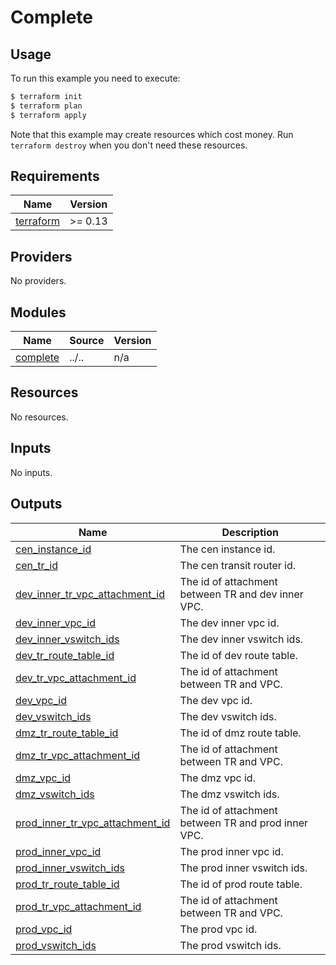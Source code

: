 
# Complete


## Usage

To run this example you need to execute:

```bash
$ terraform init
$ terraform plan
$ terraform apply
```

Note that this example may create resources which cost money. Run `terraform destroy` when you don't need these resources.


<!-- BEGIN_TF_DOCS -->
## Requirements

| Name | Version |
|------|---------|
| <a name="requirement_terraform"></a> [terraform](#requirement\_terraform) | >= 0.13 |

## Providers

No providers.

## Modules

| Name | Source | Version |
|------|--------|---------|
| <a name="module_complete"></a> [complete](#module\_complete) | ../.. | n/a |

## Resources

No resources.

## Inputs

No inputs.

## Outputs

| Name | Description |
|------|-------------|
| <a name="output_cen_instance_id"></a> [cen\_instance\_id](#output\_cen\_instance\_id) | The cen instance id. |
| <a name="output_cen_tr_id"></a> [cen\_tr\_id](#output\_cen\_tr\_id) | The cen transit router id. |
| <a name="output_dev_inner_tr_vpc_attachment_id"></a> [dev\_inner\_tr\_vpc\_attachment\_id](#output\_dev\_inner\_tr\_vpc\_attachment\_id) | The id of attachment between TR and dev inner VPC. |
| <a name="output_dev_inner_vpc_id"></a> [dev\_inner\_vpc\_id](#output\_dev\_inner\_vpc\_id) | The dev inner vpc id. |
| <a name="output_dev_inner_vswitch_ids"></a> [dev\_inner\_vswitch\_ids](#output\_dev\_inner\_vswitch\_ids) | The dev inner vswitch ids. |
| <a name="output_dev_tr_route_table_id"></a> [dev\_tr\_route\_table\_id](#output\_dev\_tr\_route\_table\_id) | The id of dev route table. |
| <a name="output_dev_tr_vpc_attachment_id"></a> [dev\_tr\_vpc\_attachment\_id](#output\_dev\_tr\_vpc\_attachment\_id) | The id of attachment between TR and VPC. |
| <a name="output_dev_vpc_id"></a> [dev\_vpc\_id](#output\_dev\_vpc\_id) | The dev vpc id. |
| <a name="output_dev_vswitch_ids"></a> [dev\_vswitch\_ids](#output\_dev\_vswitch\_ids) | The dev vswitch ids. |
| <a name="output_dmz_tr_route_table_id"></a> [dmz\_tr\_route\_table\_id](#output\_dmz\_tr\_route\_table\_id) | The id of dmz route table. |
| <a name="output_dmz_tr_vpc_attachment_id"></a> [dmz\_tr\_vpc\_attachment\_id](#output\_dmz\_tr\_vpc\_attachment\_id) | The id of attachment between TR and VPC. |
| <a name="output_dmz_vpc_id"></a> [dmz\_vpc\_id](#output\_dmz\_vpc\_id) | The dmz vpc id. |
| <a name="output_dmz_vswitch_ids"></a> [dmz\_vswitch\_ids](#output\_dmz\_vswitch\_ids) | The dmz vswitch ids. |
| <a name="output_prod_inner_tr_vpc_attachment_id"></a> [prod\_inner\_tr\_vpc\_attachment\_id](#output\_prod\_inner\_tr\_vpc\_attachment\_id) | The id of attachment between TR and prod inner VPC. |
| <a name="output_prod_inner_vpc_id"></a> [prod\_inner\_vpc\_id](#output\_prod\_inner\_vpc\_id) | The prod inner vpc id. |
| <a name="output_prod_inner_vswitch_ids"></a> [prod\_inner\_vswitch\_ids](#output\_prod\_inner\_vswitch\_ids) | The prod inner vswitch ids. |
| <a name="output_prod_tr_route_table_id"></a> [prod\_tr\_route\_table\_id](#output\_prod\_tr\_route\_table\_id) | The id of prod route table. |
| <a name="output_prod_tr_vpc_attachment_id"></a> [prod\_tr\_vpc\_attachment\_id](#output\_prod\_tr\_vpc\_attachment\_id) | The id of attachment between TR and VPC. |
| <a name="output_prod_vpc_id"></a> [prod\_vpc\_id](#output\_prod\_vpc\_id) | The prod vpc id. |
| <a name="output_prod_vswitch_ids"></a> [prod\_vswitch\_ids](#output\_prod\_vswitch\_ids) | The prod vswitch ids. |
<!-- END_TF_DOCS -->